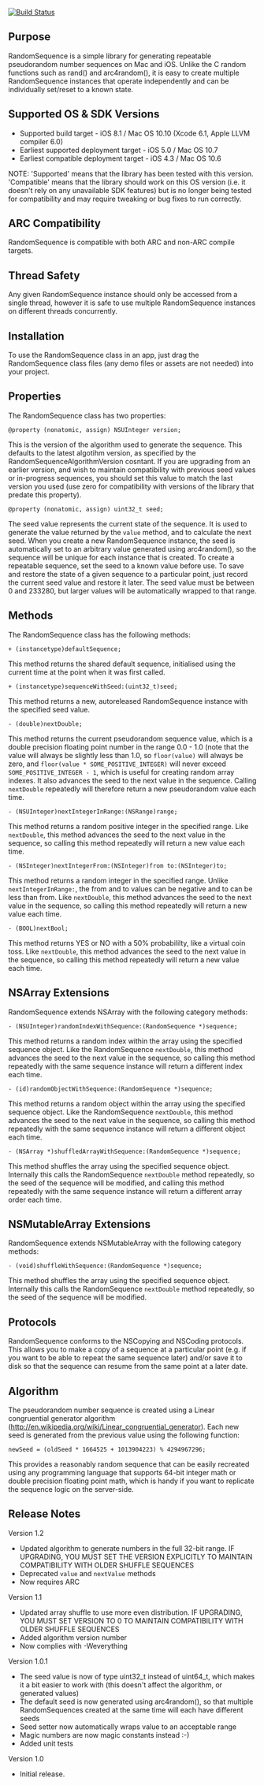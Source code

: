 [![Build Status](https://travis-ci.org/nicklockwood/RandomSequence.svg)](https://travis-ci.org/nicklockwood/RandomSequence)


Purpose
--------------

RandomSequence is a simple library for generating repeatable pseudorandom number sequences on Mac and iOS. Unlike the C random functions such as rand() and arc4random(), it is easy to create multiple RandomSequence instances that operate independently and can be individually set/reset to a known state.


Supported OS & SDK Versions
-----------------------------

* Supported build target - iOS 8.1 / Mac OS 10.10 (Xcode 6.1, Apple LLVM compiler 6.0)
* Earliest supported deployment target - iOS 5.0 / Mac OS 10.7
* Earliest compatible deployment target - iOS 4.3 / Mac OS 10.6

NOTE: 'Supported' means that the library has been tested with this version. 'Compatible' means that the library should work on this OS version (i.e. it doesn't rely on any unavailable SDK features) but is no longer being tested for compatibility and may require tweaking or bug fixes to run correctly.


ARC Compatibility
------------------

RandomSequence is compatible with both ARC and non-ARC compile targets.


Thread Safety
--------------

Any given RandomSequence instance should only be accessed from a single thread, however it is safe to use multiple RandomSequence instances on different threads concurrently.


Installation
--------------

To use the RandomSequence class in an app, just drag the RandomSequence class files (any demo files or assets are not needed) into your project.


Properties
--------------

The RandomSequence class has two properties:

	@property (nonatomic, assign) NSUInteger version;

This is the version of the algorithm used to generate the sequence. This defaults to the latest algotihm version, as specified by the RandomSequenceAlgorithmVersion cosntant. If you are upgrading from an earlier version, and wish to maintain compatibility with previous seed values or in-progress sequences, you should set this value to match the last version you used (use zero for compatibility with versions of the library that predate this property).

	@property (nonatomic, assign) uint32_t seed;

The seed value represents the current state of the sequence. It is used to generate the value returned by the `value` method, and to calculate the next seed. When you create a new RandomSequence instance, the seed is automatically set to an arbitrary value generated using arc4random(), so the sequence will be unique for each instance that is created. To create a repeatable sequence, set the seed to a known value before use. To save and restore the state of a given sequence to a particular point, just record the current seed value and restore it later. The seed value must be between 0 and 233280, but larger values will be automatically wrapped to that range.


Methods
--------------

The RandomSequence class has the following methods:

	+ (instancetype)defaultSequence;
	
This method returns the shared default sequence, initialised using the current time at the point when it was first called.
	
    + (instancetype)sequenceWithSeed:(uint32_t)seed;
    
This method returns a new, autoreleased RandomSequence instance with the specified seed value.

    - (double)nextDouble;
    
This method returns the current pseudorandom sequence value, which is a double precision floating point number in the range 0.0 - 1.0 (note that the value will always be slightly less than 1.0, so `floor(value)` will always be zero, and `floor(value * SOME_POSITIVE_INTEGER)` will never exceed `SOME_POSITIVE_INTEGER - 1`, which is useful for creating random array indexes. It also advances the seed to the next value in the sequence. Calling `nextDouble` repeatedly will therefore return a new pseudorandom value each time.
    
    - (NSUInteger)nextIntegerInRange:(NSRange)range;
    
This method returns a random positive integer in the specified range. Like `nextDouble`, this method advances the seed to the next value in the sequence, so calling this method repeatedly will return a new value each time. 
    
    - (NSInteger)nextIntegerFrom:(NSInteger)from to:(NSInteger)to;

This method returns a random integer in the specified range. Unlike `nextIntegerInRange:`, the from and to values can be negative and to can be less than from. Like `nextDouble`, this method advances the seed to the next value in the sequence, so calling this method repeatedly will return a new value each time.

    - (BOOL)nextBool;
    
This method returns YES or NO with a 50% probabililty, like a virtual coin toss. Like `nextDouble`, this method advances the seed to the next value in the sequence, so calling this method repeatedly will return a new value each time.


NSArray Extensions
---------------

RandomSequence extends NSArray with the following category methods:

    - (NSUInteger)randomIndexWithSequence:(RandomSequence *)sequence;
    
This method returns a random index within the array using the specified sequence object. Like the RandomSequence `nextDouble`, this method advances the seed to the next value in the sequence, so calling this method repeatedly with the same sequence instance will return a different index each time. 
    
    - (id)randomObjectWithSequence:(RandomSequence *)sequence;
    
This method returns a random object within the array using the specified sequence object. Like the RandomSequence `nextDouble`, this method advances the seed to the next value in the sequence, so calling this method repeatedly with the same sequence instance will return a different object each time.
 
    - (NSArray *)shuffledArrayWithSequence:(RandomSequence *)sequence;
    
This method shuffles the array using the specified sequence object. Internally this calls the RandomSequence `nextDouble` method repeatedly, so the seed of the sequence will be modified, and calling this method repeatedly with the same sequence instance will return a different array order each time.


NSMutableArray Extensions
-----------------------------

RandomSequence extends NSMutableArray with the following category methods:

    - (void)shuffleWithSequence:(RandomSequence *)sequence;

This method shuffles the array using the specified sequence object. Internally this calls the RandomSequence `nextDouble` method repeatedly, so the seed of the sequence will be modified.


Protocols
------------------

RandomSequence conforms to the NSCopying and NSCoding protocols. This allows you to make a copy of a sequence at a particular point (e.g. if you want to be able to repeat the same sequence later) and/or save it to disk so that the sequence can resume from the same point at a later date.


Algorithm
------------------

The pseudorandom number sequence is created using a Linear congruential generator algorithm (http://en.wikipedia.org/wiki/Linear_congruential_generator). Each new seed is generated from the previous value using the following function:

    newSeed = (oldSeed * 1664525 + 1013904223) % 4294967296;
    
This provides a reasonably random sequence that can be easily recreated using any programming language that supports 64-bit integer math or double precision floating point math, which is handy if you want to replicate the sequence logic on the server-side.


Release Notes
------------------

Version 1.2

- Updated algorithm to generate numbers in the full 32-bit range. IF UPGRADING, YOU MUST SET THE VERSION EXPLICITLY TO MAINTAIN COMPATIBILITY WITH OLDER SHUFFLE SEQUENCES
- Deprecated `value` and `nextValue` methods
- Now requires ARC

Version 1.1

- Updated array shuffle to use more even distribution. IF UPGRADING, YOU MUST SET VERSION TO 0 TO MAINTAIN COMPATIBILITY WITH OLDER SHUFFLE SEQUENCES
- Added algorithm version number
- Now complies with -Weverything

Version 1.0.1

- The seed value is now of type uint32_t instead of uint64_t, which makes it a bit easier to work with (this doesn't affect the algorithm, or generated values)
- The default seed is now generated using arc4random(), so that multiple RandomSequences created at the same time will each have different seeds
- Seed setter now automatically wraps value to an acceptable range
- Magic numbers are now magic constants instead :-)
- Added unit tests

Version 1.0

- Initial release.